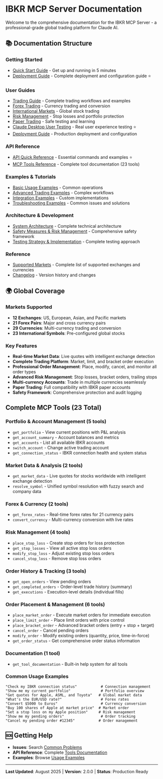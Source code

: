 # IBKR MCP Server Documentation

Welcome to the comprehensive documentation for the IBKR MCP Server - a professional-grade global trading platform for Claude AI.

## 📚 Documentation Structure

### **Getting Started**
- [Quick Start Guide](guides/quick-start.md) - Get up and running in 5 minutes
- [Deployment Guide](guides/deployment.md) - Complete deployment and configuration guide ⭐

### **User Guides**
- [Trading Guide](guides/trading.md) - Complete trading workflows and examples
- [Forex Trading](guides/forex.md) - Currency trading and conversion
- [International Markets](guides/international.md) - Global stock trading
- [Risk Management](guides/risk-management.md) - Stop losses and portfolio protection
- [Paper Trading](guides/paper-trading.md) - Safe testing and learning
- [Claude Desktop User Testing](guides/claude-desktop-user-testing.md) - Real user experience testing ⭐
- [Deployment Guide](guides/deployment.md) - Production deployment and configuration

### **API Reference**
- [API Quick Reference](api/API_QUICK_REFERENCE.md) - Essential commands and examples ⭐
- [MCP Tools Reference](api/tools.md) - Complete tool documentation (23 tools)

### **Examples & Tutorials**
- [Basic Usage Examples](examples/basic-usage.md) - Common operations
- [Advanced Trading Examples](examples/advanced-trading.md) - Complex workflows
- [Integration Examples](examples/integrations.md) - Custom implementations
- [Troubleshooting Examples](examples/troubleshooting.md) - Common issues and solutions

### **Architecture & Development**
- [System Architecture](architecture/system-architecture.md) - Complete technical architecture
- [Safety Measures & Risk Management](architecture/safety-measures.md) - Comprehensive safety framework
- [Testing Strategy & Implementation](architecture/testing-strategy.md) - Complete testing approach

### **Reference**
- [Supported Markets](reference/markets.md) - Complete list of supported exchanges and currencies
- [Changelog](../CHANGELOG.md) - Version history and changes



## 🌍 Global Coverage

### **Markets Supported**
- **12 Exchanges**: US, European, Asian, and Pacific markets
- **21 Forex Pairs**: Major and cross currency pairs
- **29 Currencies**: Multi-currency trading and conversion
- **23 International Symbols**: Pre-configured global stocks

### **Key Features**
- **Real-time Market Data**: Live quotes with intelligent exchange detection
- **Complete Trading Platform**: Market, limit, and bracket order execution
- **Professional Order Management**: Place, modify, cancel, and monitor all order types
- **Advanced Risk Management**: Stop losses, bracket orders, trailing stops
- **Multi-currency Accounts**: Trade in multiple currencies seamlessly
- **Paper Trading**: Full compatibility with IBKR paper accounts
- **Safety Framework**: Comprehensive protection and audit logging

## Complete MCP Tools (23 Total)

### **Portfolio & Account Management (5 tools)**
- `get_portfolio` - View current positions with P&L analysis
- `get_account_summary` - Account balances and metrics
- `get_accounts` - List all available IBKR accounts
- `switch_account` - Change active trading account
- `get_connection_status` - IBKR connection health and system status

### **Market Data & Analysis (2 tools)**
- `get_market_data` - Live quotes for stocks worldwide with intelligent exchange detection
- `resolve_symbol` - Unified symbol resolution with fuzzy search and company data

### **Forex & Currency (2 tools)**
- `get_forex_rates` - Real-time forex rates for 21 currency pairs
- `convert_currency` - Multi-currency conversion with live rates

### **Risk Management (4 tools)**
- `place_stop_loss` - Create stop orders for loss protection
- `get_stop_losses` - View all active stop loss orders
- `modify_stop_loss` - Adjust existing stop loss orders
- `cancel_stop_loss` - Remove stop loss orders

### **Order History & Tracking (3 tools)**
- `get_open_orders` - View pending orders
- `get_completed_orders` - Order-level trade history (summary)
- `get_executions` - Execution-level details (individual fills)

### **Order Placement & Management (6 tools)**
- `place_market_order` - Execute market orders for immediate execution
- `place_limit_order` - Place limit orders with price control
- `place_bracket_order` - Advanced bracket orders (entry + stop + target)
- `cancel_order` - Cancel pending orders
- `modify_order` - Modify existing orders (quantity, price, time-in-force)
- `get_order_status` - Get comprehensive order status information

### **Documentation (1 tool)**
- `get_tool_documentation` - Built-in help system for all tools

### **Common Usage Examples**
```
"Check my IBKR connection status"           # Connection management
"Show me my current portfolio"              # Portfolio overview
"Get quotes for Apple, ASML, and Toyota"   # Global market data
"What's the EUR/USD rate?"                  # Forex rates
"Convert $5000 to Euros"                    # Currency conversion
"Buy 100 shares of Apple at market price"  # Market order
"Set a stop loss on my Apple position"     # Risk management
"Show me my pending orders"                 # Order tracking
"Cancel my pending order #12345"           # Order management
```

## 🆘 Getting Help

- **Issues**: Search [Common Problems](examples/troubleshooting.md)
- **API Reference**: Complete [Tools Documentation](api/tools.md)
- **Examples**: Browse [Usage Examples](examples/basic-usage.md)

---

**Last Updated**: August 2025 | **Version**: 2.0.0 | **Status**: Production Ready
